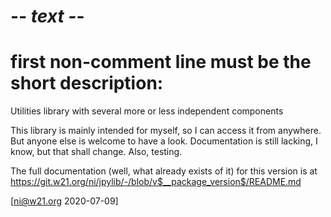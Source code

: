 # -*- text -*-
# first non-comment line must be the short description:
Utilities library with several more or less independent components

This library is mainly intended for myself, so I can access it from
anywhere. But anyone else is welcome to have a look. Documentation
is still lacking, I know, but that shall change. Also, testing.

The full documentation (well, what already exists of it) for this
version is at
<https://git.w21.org/ni/jpylib/-/blob/v$__package_version$/README.md>

[ni@w21.org 2020-07-09]
